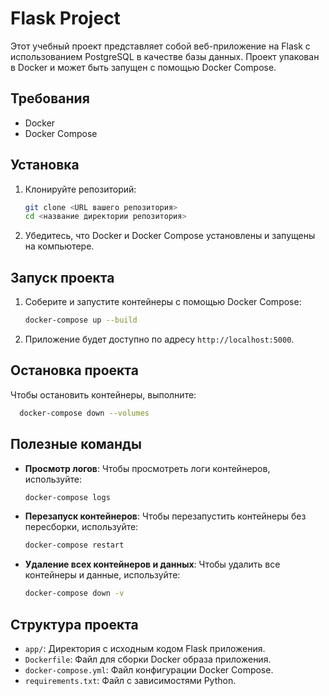 # Flask Project

Этот учебный проект представляет собой веб-приложение на Flask с использованием PostgreSQL в качестве базы данных. Проект упакован в Docker и может быть запущен с помощью Docker Compose.

## Требования

- Docker
- Docker Compose

## Установка

1. Клонируйте репозиторий:
   ```bash
   git clone <URL вашего репозитория>
   cd <название директории репозитория>
   ```

2. Убедитесь, что Docker и Docker Compose установлены и запущены на компьютере.

## Запуск проекта

1. Соберите и запустите контейнеры с помощью Docker Compose:
   ```bash
   docker-compose up --build
   ```

2. Приложение будет доступно по адресу `http://localhost:5000`.

## Остановка проекта

Чтобы остановить контейнеры, выполните: 
```bash
  docker-compose down --volumes
```

## Полезные команды

- **Просмотр логов**: Чтобы просмотреть логи контейнеров, используйте:

  ```bash
  docker-compose logs
  ```

- **Перезапуск контейнеров**: Чтобы перезапустить контейнеры без пересборки, используйте:

  ```bash
  docker-compose restart
  ```

- **Удаление всех контейнеров и данных**: Чтобы удалить все контейнеры и данные, используйте:

  ```bash
  docker-compose down -v
  ```

## Структура проекта

- `app/`: Директория с исходным кодом Flask приложения.
- `Dockerfile`: Файл для сборки Docker образа приложения.
- `docker-compose.yml`: Файл конфигурации Docker Compose.
- `requirements.txt`: Файл с зависимостями Python.
